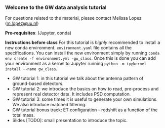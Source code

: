 ### Welcome to the GW data analysis tutorial

For questions related to the material, please contact Melissa Lopez (m.lopez@uu.nl)

**Pre-requisites**: (Jupyter, conda)

**Instructions before class** For this tutorial is _highly_ recommended to install a new conda environment. `environment.yaml` file contains all the specifications. You can install the new environment simply by running `conda env create -f environment.yml -gw_class`. Once this is done you can add your environment as a kernel to Jupyter running `python -m ipykernel install --name gw_class`.

- GW tutorial 1: in this tutorial we talk about the antenna pattern of ground-based detectors.
- GW tutorial 2: we introduce the basics on how to read, pre-process and represent real detector data. It includes PSD computation.
- GW tutorial 3: some times it is useful to generate your own simulations. We also introduce matched filtering.
- GW tutorial bonus track: ET configuration - redshift as a function of the total mass.
- Slides [TODO]: small presentation to introduce the topic.
